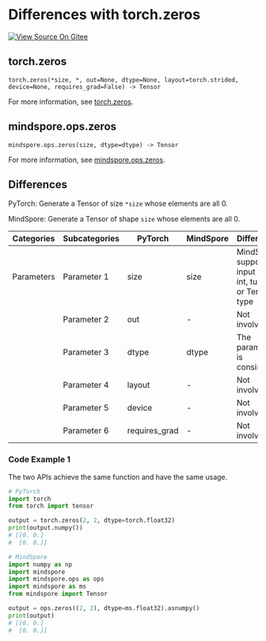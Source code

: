 # Differences with torch.zeros

[![View Source On Gitee](https://mindspore-website.obs.cn-north-4.myhuaweicloud.com/website-images/r2.3/resource/_static/logo_source_en.svg)](https://gitee.com/mindspore/docs/blob/r2.3/docs/mindspore/source_en/note/api_mapping/pytorch_diff/zeros.md)

## torch.zeros

```text
torch.zeros(*size, *, out=None, dtype=None, layout=torch.strided, device=None, requires_grad=False) -> Tensor
```

For more information, see [torch.zeros](https://pytorch.org/docs/1.8.1/generated/torch.zeros.html).

## mindspore.ops.zeros

```text
mindspore.ops.zeros(size, dtype=dtype) -> Tensor
```

For more information,
see [mindspore.ops.zeros](https://mindspore.cn/docs/en/r2.3/api_python/ops/mindspore.ops.zeros.html).

## Differences

PyTorch: Generate a Tensor of size `*size` whose elements are all 0.

MindSpore: Generate a Tensor of shape `size` whose elements are all 0.

| Categories | Subcategories | PyTorch       | MindSpore | Difference                                         |
|------------|---------------|---------------|-----------|----------------------------------------------------|
| Parameters | Parameter 1   | size          | size      | MindSpore supports input of int, tuple or Tensor type |
|            | Parameter 2   | out           | -         | Not involved                                       |
|            | Parameter 3   | dtype         | dtype     | The parameter is consistent.                       |
|            | Parameter 4   | layout        | -         | Not involved                                       |
|            | Parameter 5   | device        | -         | Not involved                                       |
|            | Parameter 6   | requires_grad | -         | Not involved                                       |

### Code Example 1

The two APIs achieve the same function and have the same usage.

```python
# PyTorch
import torch
from torch import tensor

output = torch.zeros(2, 2, dtype=torch.float32)
print(output.numpy())
# [[0. 0.]
#  [0. 0.]]

# MindSpore
import numpy as np
import mindspore
import mindspore.ops as ops
import mindspore as ms
from mindspore import Tensor

output = ops.zeros((2, 2), dtype=ms.float32).asnumpy()
print(output)
# [[0. 0.]
#  [0. 0.]]
```
